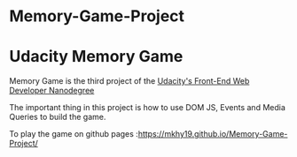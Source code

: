 # Memory-Game-Project

# Udacity Memory Game

Memory Game is the third project of the [Udacity's Front-End Web Developer Nanodegree](https://www.udacity.com/course/front-end-web-developer-nanodegree--nd001?v=fe1)

The important thing in this project is how to use DOM JS, Events and Media Queries to build the game.

To play the game on github pages :https://mkhy19.github.io/Memory-Game-Project/
